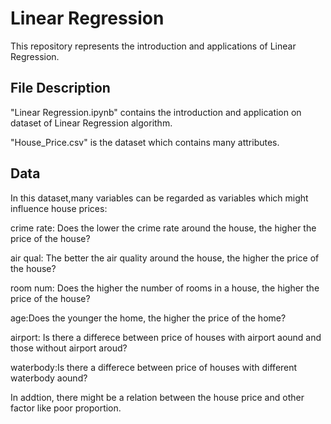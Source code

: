 # Linear Regression

This repository represents the introduction and applications of Linear Regression.

## File Description

"Linear Regression.ipynb" contains the introduction and application on dataset of Linear Regression algorithm. 

"House_Price.csv" is the dataset which contains many attributes.

## Data

In this dataset,many variables can be regarded as variables which might influence house prices:

crime rate: Does the lower the crime rate around the house, the higher the price of the house?

air qual: The better the air quality around the house, the higher the price of the house?

room num: Does the higher the number of rooms in a house, the higher the price of the house?

age:Does the younger the home, the higher the price of the home?

airport: Is there a differece between price of houses with airport aound and those without airport aroud?

waterbody:Is there a differece between price of houses with different waterbody aound?

In addtion, there might be a relation between the house price and other factor like poor proportion.


